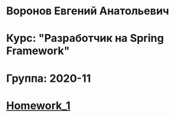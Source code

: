 # Воронов Евгений Анатольевич
# Курс: "Разработчик на Spring Framework"
# Группа: 2020-11

# [Homework_1](/Homework_1/README.md) 
